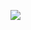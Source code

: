 [![](https://jitpack.io/v/aadarshmathur3701/Image-Picker.svg)](https://jitpack.io/#aadarshmathur3701/Image-Picker)